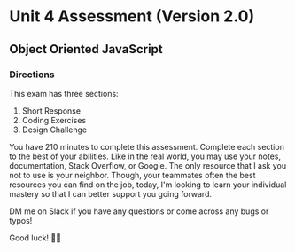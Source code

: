 # Unit 4 Assessment (Version 2.0)
## Object Oriented JavaScript

### Directions
This exam has three sections:
  1. Short Response
  2. Coding Exercises
  3. Design Challenge

You have 210 minutes to complete this assessment. Complete each section to the best of your abilities. Like in the real world, you may use your notes, documentation, Stack Overflow, or Google. The only resource that I ask you not to use is your neighbor. Though, your teammates often the best resources you can find on the job, today, I'm looking to learn your individual mastery so that I can better support you going forward.

DM me on Slack if you have any questions or come across any bugs or typos!

Good luck! ✌🏾 
